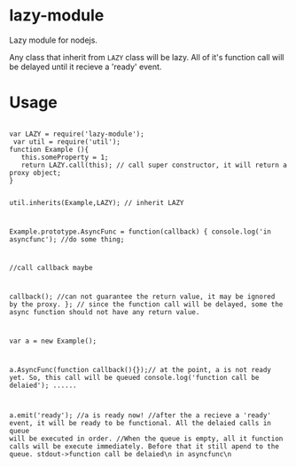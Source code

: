 lazy-module
===========

Lazy module for nodejs.

Any class that inherit from `LAZY` class will be lazy. All of it's function call will be delayed until it recieve a 'ready' event.


Usage
============
<code>
var LAZY = require('lazy-module');
 var util = require('util');
function Example (){
   this.someProperty = 1;
   return LAZY.call(this); // call super constructor, it will return a proxy object;
}

util.inherits(Example,LAZY); // inherit LAZY

Example.prototype.AsyncFunc = function(callback) {
  console.log('in asyncfunc');
  //do some thing;

  //call callback maybe
  
  callback();
  //can not guarantee the return value, it may be ignored by the proxy.
};
// since the function call will be delayed, some the async function should not have any return value.

var a = new Example();

a.AsyncFunc(function callback(){});// at the point, a is not ready yet. So, this call will be queued
console.log('function call be delaied');
......

a.emit('ready');
//a is ready now!
//after the a recieve a 'ready' event, it will be ready to be functional. All the delaied calls in queue will be executed in order.
//When the queue is empty, all it function calls will be execute immediately. Before that it still apend to the queue.
stdout->function call be delaied\n 
        in asyncfunc\n
</code>



